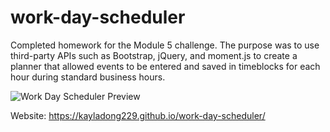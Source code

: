 # work-day-scheduler
Completed homework for the Module 5 challenge. The purpose was to use third-party APIs such as Bootstrap, jQuery, and moment.js to create a planner that allowed events to be entered and saved in timeblocks for each hour during standard business hours.

![Work Day Scheduler Preview](https://i.imgur.com/ePBEzHg.png)

Website: https://kayladong229.github.io/work-day-scheduler/